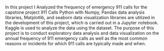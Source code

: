 In this project I Analyzed the frequency of emergency 911 calls for the capstone project 911 Calls
Python with Numpy, Pandas data analysis libraries, Matplotlib, and seaborn data visualization libraries are utilized in the development of this project, which is carried out in a Jupyter notebook. Kaggle is used to analyze the data using the dataset.
The purpose of this project is to conduct exploratory data analysis and data visualization on the annual frequency of 911 emergency calls as well as the most common reasons or incidents for which 911 calls are typically made and when.
